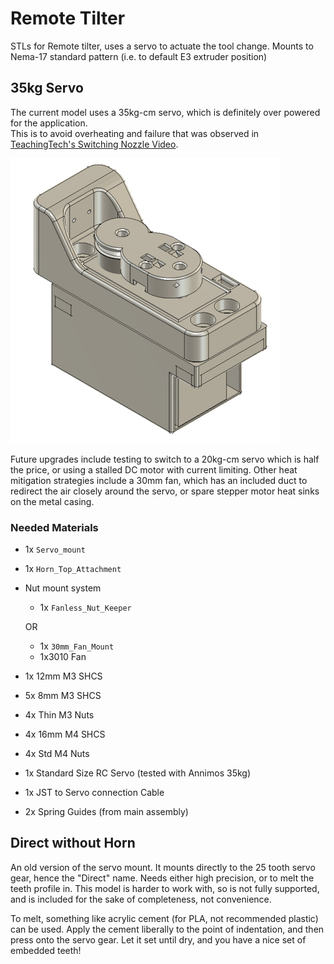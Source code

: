 # Remote Tilter

STLs for Remote tilter, uses a servo to actuate the tool change.
Mounts to Nema-17 standard pattern (i.e. to default E3 extruder position)

## 35kg Servo

The current model uses a 35kg-cm servo, which is definitely over powered for the application.  
This is to avoid overheating and failure that was observed in [TeachingTech's Switching Nozzle Video](https://www.youtube.com/watch?v=ag7b9jOhlPY).

![Remote Tilter](/images/Remote_Tilter.png)

Future upgrades include testing to switch to a 20kg-cm servo which is half the price, or using a stalled DC motor with current limiting.
Other heat mitigation strategies include a 30mm fan, which has an included duct to redirect the air closely around the servo, or spare stepper motor heat sinks on the metal casing.

### Needed Materials

<!-- TODO: update this in main assembly file. -->

* 1x `Servo_mount`
* 1x `Horn_Top_Attachment`
* Nut mount system
  * 1x `Fanless_Nut_Keeper`

  OR
  * 1x `30mm_Fan_Mount`
  * 1x3010 Fan
* 1x 12mm M3 SHCS
* 5x 8mm M3 SHCS
* 4x Thin M3 Nuts
* 4x 16mm M4 SHCS
* 4x Std M4 Nuts
* 1x Standard Size RC Servo (tested with Annimos 35kg)
* 1x JST to Servo connection Cable
* 2x Spring Guides (from main assembly)

## Direct without Horn

An old version of the servo mount.
It mounts directly to the 25 tooth servo gear, hence the "Direct" name.
Needs either high precision, or to melt the teeth profile in.
This model is harder to work with, so is not fully supported, and is included for the sake of completeness, not convenience.

To melt, something like acrylic cement (for PLA, not recommended plastic) can be used.
Apply the cement liberally to the point of indentation, and then press onto the servo gear.
Let it set until dry, and you have a nice set of embedded teeth!
